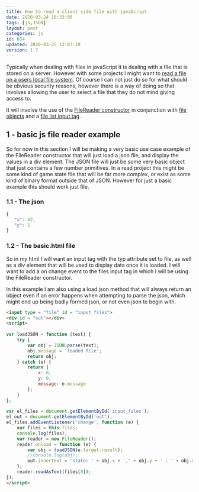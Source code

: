 ```yaml
---
title: How to read a client side file with javaScript
date: 2020-03-24 16:33:00
tags: [js,JSON]
layout: post
categories: js
id: 634
updated: 2020-03-25 12:07:19
version: 1.7
---
```


Typically when dealing with files in javaScript it is dealing with a file that is stored on a server. However with some projects I might want to [read a file on a users local file system](https://www.html5rocks.com/en/tutorials/file/dndfiles/). Of course I can not just do so for what should be obvious security reasons, however there is a way of doing so that involves allowing the user to select a file that they do not mind giving access to.

It will involve the use of the [FileReader constructor](https://developer.mozilla.org/en-US/docs/Web/API/FileReader) in conjunction with [file objects](https://developer.mozilla.org/en-US/docs/Web/API/File) and a [file list input tag](https://developer.mozilla.org/en-US/docs/Web/API/FileList).

<!-- more -->

## 1 - basic js file reader example

So for now in this section I will be making a very basic use case example of the FileReader constructor that will just load a json file, and display the values in a div element. The JSON file will just be some very basic object that just contains a few number primitives. In a read project this might be some kind of game state file that will be far more complex, or exist as some kind of binary format outside that of JSON. However for just a basic example this should work just file.

### 1.1 - The json

```js
{
   "x": 42,
   "y": 5
}
```

### 1.2 - The basic.html file

So in my html I will want an input tag with the typ attribute set to file, as well as a div element that will be used to display data once it is loaded. I will want to add a on change event to the files input tag in which I will be using the FileReader constructor.

In this example I am also using a load json method that will always return an object even if an error happens when attempting to parse the json, which might end up being badly formed json, or not even json to begin with.

```html
<input type = "file" id = "input_files">
<div id = "out"></div>
<script>
 
var loadJSON = function (text) {
    try {
        var obj = JSON.parse(text);
        obj.message = 'loaded file';
        return obj;
    } catch (e) {
        return {
            x: 0,
            y: 0,
            message: e.message
        };
    }
};
 
var el_files = document.getElementById('input_files');
el_out = document.getElementById('out'),
el_files.addEventListener('change', function (e) {
    var files = this.files;
    console.log(files);
    var reader = new FileReader();
    reader.onload = function (e) {
        var obj = loadJSON(e.target.result);
        //console.log(obj);
        out.innerText = 'state: ' + obj.x + ',' + obj.y + ' : ' + obj.message
    };
    reader.readAsText(files[0]);
});
</script>
```
